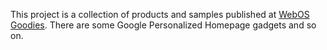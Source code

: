 This project is a collection of products and samples published at [WebOS Goodies](http://webos-goodies.jp/). There are some Google Personalized Homepage gadgets and so on.

